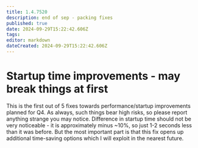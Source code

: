 ```yaml
---
title: 1.4.7520
description: end of sep - packing fixes
published: true
date: 2024-09-29T15:22:42.606Z
tags: 
editor: markdown
dateCreated: 2024-09-29T15:22:42.606Z
---
```


# Startup time improvements - may break things at first
This is the first out of 5 fixes towards performance/startup improvements planned for Q4.
As always, such things bear high risks, so please report anything strange you may notice.
Difference in startup time should not be very noticeable - it is approximately minus ~10%, so just 1-2 seconds less than it was before. But the most important part is that this fix opens up additional time-saving options which I will exploit in the nearest future. 




